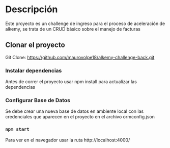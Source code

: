 # Descripción

Este proyecto es un challenge de ingreso para el proceso de aceleración de alkemy, se trata de un CRUD básico sobre el manejo de facturas

## Clonar el proyecto

Git Clone: https://github.com/maurovolpe18/alkemy-challenge-back.git

### Instalar dependencias
Antes de correr el proyecto usar npm install para actualizar las dependencias

### Configurar Base de Datos

Se debe crear una nueva base de datos en ambiente local con las credenciales que aparecen en el proyecto en el archivo ormconfig.json

### `npm start`

Para ver en el navegador usar la ruta http://localhost:4000/
